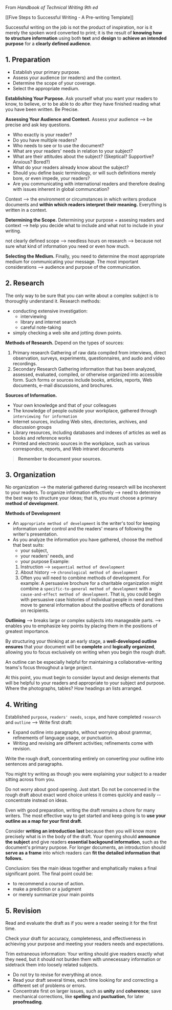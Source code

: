 From *Handbook of Technical Writing 9th ed*

[[Five Steps to Successful Writing - A Pre-writing Template]]

Successful writing on the job is not the product of inspiration, nor is it merely the spoken word converted to print; it is the result of **knowing how to structure information** using both **text** and **design** to **achieve an intended purpose** for a **clearly defined audience**.

## 1. Preparation
   - Establish your primary purpose.
   - Assess your audience (or readers) and the context.
   - Determine the scope of your coverage.
   - Select the appropriate medium.
     
  **Establishing Your Purpose.** Ask yourself what you want your readers to know, to believe, or to be able to do after they have finished reading what you have been written. Be Precise.
  
  **Assessing Your Audience and Context.** 
  Assess your audience --> be precise and ask key questions.
  - Who exactly is your reader?
  - Do you have multiple readers?
  - Who needs to see or to use the document?
  - What are your readers' needs in relation to your subject?
  - What are their attitudes about the subject? (Skeptical? Supportive? Anxious? Bored?)
  - What do your readers already know about the subject?
  - Should you define basic terminology, or will such definitions merely bore, or even impede, your readers?
  - Are you communicating with international readers and therefore dealing with issues inherent in global communcation?
  
  Context --> the environment or circumstances in which writers produce documents and **within which readers interpret their meaning.** Everything is written in a context.

**Determining the Scope.**
Determining your purpose + assesing readers and context
--> help you decide what to include and what not to include in your writing.

not clearly defined scope --> needless hours on research -->  because not sure what kind of information you need or even how much.

**Selecting the Medium.**
Finally, you need to determine the most appropriate medium for communicating your message.
The most important considerations --> audience and purpose of the communication.

## 2. Research
The only way to be sure that you can write about a complex subject is to thoroughly understand it.
Research methods:
- conducting extensive investigation:
	- interviewing
	- library and internet search
	- careful note-taking
- simply checking a web site and jotting down points.

**Methods of Research.**
Depend on the types of sources:
1. Primary research
   Gathering of raw data compiled from interviews, direct observation, surveys, experiments, questionnaires, and audio and video recordings.
2. Secondary Research
   Gathering information that has been analyzed, assessed, evaluated, compiled, or otherwise organized into accessible form. Such forms or sources include books, articles, reports, Web documents, e-mail discussions, and brochures.

**Sources of Information.**
- Your own knowledge and that of your colleagues
- The knowledge of people outside your workplace, gathered through `interviewing for information`
- Internet sources, including Web sites, directories, archives, and discussion groups
- Library resources, including databases and indexes of articles as well as books and reference works
- Printed and electronic sources in the workplace, such as various correspondce, reports, and Web intranet documents

> **Remember to document your sources.**

## 3. Organization
No organization --> the material gathered during research will be incoherent to your readers.
To organize information effectively --> need to determine the best way to structure your ideas; that is, you must choose a primary **method of development**.

**Methods of Development**
- An `appropriate method of development` is the writer's tool for keeping information under control and the readers' means of following the writer's presentation.
- As you analyze the information you have gathered, choose the method that best suits:
	- your subject,
	- your readers' needs, and
	- your purpose
	Example:
	1. Instruction --> `sequential method of development`
	2. About history --> `chronological method of development`
	3. Often you will need to combine methods of development.
	   For example: A persuasive brochure for a charitable organization might combine a `specific-to-general method of development` with a `cause-and-effect method of development`. That is, you could begin with persuasive case histories of individual people in need and then move to general information about the positive effects of donations on recipients.

**Outlining**
--> breaks large or complex subjects into manageable parts.
--> enables you to emphasize key points by placing them in the positions of greatest importance.

By structuring your thinking at an early stage, a **well-developed outline ensures** that your document will be **complete** and **logically organized**, allowing you to focus exclusively on writing when you begin the rough draft.

An outline can be especially helpful for maintaining a collaborative-writing teams's focus throughout a large project.

At this point, you must begin to consider layout and design elements that will be helpful to your readers and appropriate to your subject and purpose. Where the photographs, tables? How headings an lists arranged.

## 4. Writing
Established `purpose`, `readers' needs`, `scope`, and have completed `research` and `outline` --> Write first draft:
- Expand outline into paragraphs, without worrying about grammar, refinements of language usage, or punctuation.
- Writing and revising are different activities; refinements come with revision.

Write the rough draft, concentrating entirely on converting your outline into sentences and paragraphs.

You might try writing as though you were explaining your subject to a reader sitting across from you.

Do not worry about good opening. Just start.
Do not be concerned in the rough draft about exact word choice unless it comes quickly and easily -- concentrate instead on ideas.

Even with good preparation, writing the draft remains a chore for many writers. The most effective way to get started and keep going is to **use your outline as a map for your first draft**.

Consider **writing an introduction last** because then you will know more precisely what is in the body of the draft. Your opening should **announce the subject** and give readers **essential backgound information**, such as the document's primary purpose. For longer documents, an introduction should **serve as a frame** into which readers can **fit the detailed information that follows.**

Conclusion: ties the main ideas together and emphatically makes a final significant point.
The final point could be:
- to recommend a course of action.
- make a prediction or a judgment
- or merely summarize your main points

## 5. Revision
Read and evaluate the draft as if you were a reader seeing it for the first time.

Check your draft for accuracy, completeness, and effectiveness in achieving your purpose and meeting your readers needs and expectations.

Trim extraneous information: Your writing should give readers exactly what they need, but it should not burden them with unnecessary information or sidetrack them into loosely related subjects.

- Do not try to revise for everything at once.
- Read your draft several times, each time looking for and correcting a different set of problems or errors.
- Concentrate first on larger issues, such as **unity** and **coherence**;
  save mechanical corrections, like **spelling** and **puctuation**, for later **proofreading**.